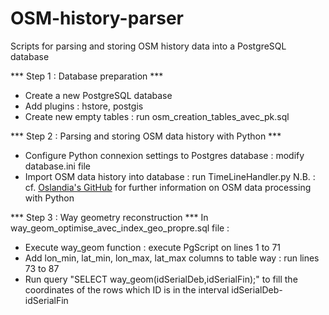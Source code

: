 # OSM-history-parser
Scripts for parsing and storing OSM history data into a PostgreSQL database

*** Step 1 : Database preparation ***
- Create a new PostgreSQL database
- Add plugins : hstore, postgis
- Create new empty tables : run osm_creation_tables_avec_pk.sql

*** Step 2 : Parsing and storing OSM data history with Python ***
- Configure Python connexion settings to Postgres database : modify database.ini file
- Import OSM data history into database : run TimeLineHandler.py
N.B. : cf. [Oslandia's GitHub](https://github.com/Oslandia/osm-data-classification) for further information on OSM data processing with Python

*** Step 3 : Way geometry reconstruction ***
In way_geom_optimise_avec_index_geo_propre.sql file :
- Execute way_geom function : execute PgScript on lines 1 to 71 
- Add lon_min, lat_min, lon_max, lat_max columns to table way : run lines 73 to 87 
- Run query "SELECT way_geom(idSerialDeb,idSerialFin);" to fill the coordinates of the rows which ID is in the interval idSerialDeb-idSerialFin

